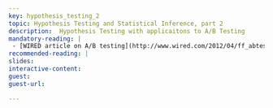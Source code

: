 ```yaml
---
key: hypothesis_testing_2
topic: Hypothesis Testing and Statistical Inference, part 2
description:  Hypothesis Testing with applicaitons to A/B Testing 
mandatory-reading: |
 - [WIRED article on A/B testing](http://www.wired.com/2012/04/ff_abtesting/)
recommended-reading: |
slides: 
interactive-content:
guest:
guest-url:

---
```






